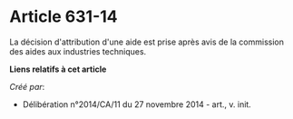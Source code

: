 # Article 631-14

La décision d'attribution d'une aide est prise après avis de la commission des aides aux industries techniques.

**Liens relatifs à cet article**

_Créé par_:

  - Délibération n°2014/CA/11 du 27 novembre 2014 - art., v. init.
